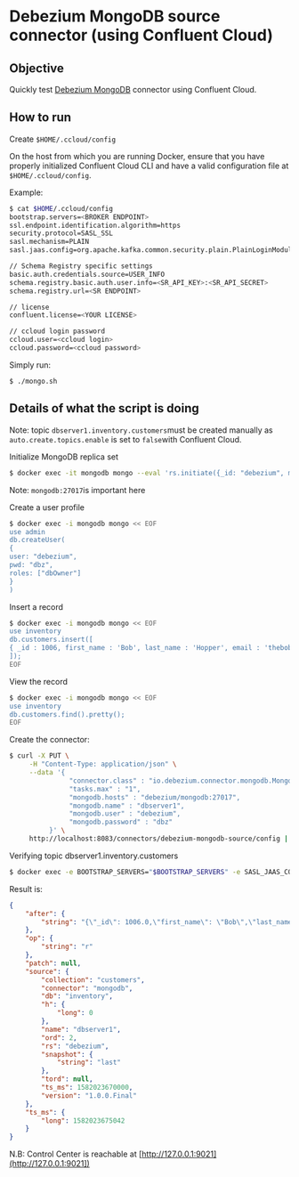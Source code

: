 # Debezium MongoDB source connector (using Confluent Cloud)

## Objective

Quickly test [Debezium MongoDB](https://docs.confluent.io/current/connect/debezium-connect-mongodb/index.html#quick-start) connector using Confluent Cloud.


## How to run

Create `$HOME/.ccloud/config`

On the host from which you are running Docker, ensure that you have properly initialized Confluent Cloud CLI and have a valid configuration file at `$HOME/.ccloud/config`.

Example:

```bash
$ cat $HOME/.ccloud/config
bootstrap.servers=<BROKER ENDPOINT>
ssl.endpoint.identification.algorithm=https
security.protocol=SASL_SSL
sasl.mechanism=PLAIN
sasl.jaas.config=org.apache.kafka.common.security.plain.PlainLoginModule required username\="<API KEY>" password\="<API SECRET>";

// Schema Registry specific settings
basic.auth.credentials.source=USER_INFO
schema.registry.basic.auth.user.info=<SR_API_KEY>:<SR_API_SECRET>
schema.registry.url=<SR ENDPOINT>

// license
confluent.license=<YOUR LICENSE>

// ccloud login password
ccloud.user=<ccloud login>
ccloud.password=<ccloud password>
```

Simply run:

```
$ ./mongo.sh
```

## Details of what the script is doing

Note: topic `dbserver1.inventory.customers`must be created manually as `auto.create.topics.enable` is set to `false`with Confluent Cloud.

Initialize MongoDB replica set

```bash
$ docker exec -it mongodb mongo --eval 'rs.initiate({_id: "debezium", members:[{_id: 0, host: "mongodb:27017"}]})'
```

Note: `mongodb:27017`is important here

Create a user profile

```bash
$ docker exec -i mongodb mongo << EOF
use admin
db.createUser(
{
user: "debezium",
pwd: "dbz",
roles: ["dbOwner"]
}
)
```

Insert a record

```bash
$ docker exec -i mongodb mongo << EOF
use inventory
db.customers.insert([
{ _id : 1006, first_name : 'Bob', last_name : 'Hopper', email : 'thebob@example.com' }
]);
EOF
```

View the record

```bash
$ docker exec -i mongodb mongo << EOF
use inventory
db.customers.find().pretty();
EOF
```

Create the connector:

```bash
$ curl -X PUT \
     -H "Content-Type: application/json" \
     --data '{
               "connector.class" : "io.debezium.connector.mongodb.MongoDbConnector",
               "tasks.max" : "1",
               "mongodb.hosts" : "debezium/mongodb:27017",
               "mongodb.name" : "dbserver1",
               "mongodb.user" : "debezium",
               "mongodb.password" : "dbz"
          }' \
     http://localhost:8083/connectors/debezium-mongodb-source/config | jq .
```

Verifying topic dbserver1.inventory.customers

```bash
$ docker exec -e BOOTSTRAP_SERVERS="$BOOTSTRAP_SERVERS" -e SASL_JAAS_CONFIG="$SASL_JAAS_CONFIG" -e SCHEMA_REGISTRY_BASIC_AUTH_USER_INFO="$SCHEMA_REGISTRY_BASIC_AUTH_USER_INFO" -e SCHEMA_REGISTRY_URL="$SCHEMA_REGISTRY_URL" connect bash -c 'kafka-avro-console-consumer --topic dbserver1.inventory.customers --bootstrap-server $BOOTSTRAP_SERVERS --consumer-property ssl.endpoint.identification.algorithm=https --consumer-property sasl.mechanism=PLAIN --consumer-property security.protocol=SASL_SSL --consumer-property sasl.jaas.config="$SASL_JAAS_CONFIG" --property basic.auth.credentials.source=USER_INFO --property schema.registry.basic.auth.user.info="$SCHEMA_REGISTRY_BASIC_AUTH_USER_INFO" --property schema.registry.url=$SCHEMA_REGISTRY_URL --from-beginning --max-messages 1'
```

Result is:

```json
{
    "after": {
        "string": "{\"_id\": 1006.0,\"first_name\": \"Bob\",\"last_name\": \"Hopper\",\"email\": \"thebob@example.com\"}"
    },
    "op": {
        "string": "r"
    },
    "patch": null,
    "source": {
        "collection": "customers",
        "connector": "mongodb",
        "db": "inventory",
        "h": {
            "long": 0
        },
        "name": "dbserver1",
        "ord": 2,
        "rs": "debezium",
        "snapshot": {
            "string": "last"
        },
        "tord": null,
        "ts_ms": 1582023670000,
        "version": "1.0.0.Final"
    },
    "ts_ms": {
        "long": 1582023675042
    }
}
```

N.B: Control Center is reachable at [http://127.0.0.1:9021](http://127.0.0.1:9021])
